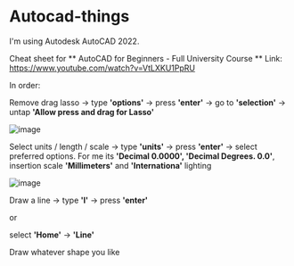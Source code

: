 # Autocad-things

I'm using Autodesk AutoCAD 2022.

Cheat sheet for ** AutoCAD for Beginners - Full University Course **
Link: https://www.youtube.com/watch?v=VtLXKU1PpRU

In order:

Remove drag lasso -> type **'options'** -> press **'enter'** -> go to **'selection'** -> untap **'Allow press and drag for Lasso'**

![image](https://github.com/Klemetti/Autocad-things/assets/62512248/c4c54b0c-2691-4304-8f94-b18b92c165b7)

Select units / length / scale -> type **'units'** -> press **'enter'** -> select preferred options. For me its **'Decimal 0.0000', 'Decimal Degrees. 0.0'**, insertion scale **'Millimeters'** and **'Internationa'** lighting

![image](https://github.com/Klemetti/Autocad-things/assets/62512248/31284d3c-d484-426a-bcde-6960661a6016)

Draw a line -> type **'l'** -> press **'enter'** 

or

select **'Home'** -> **'Line'**

Draw whatever shape you like

